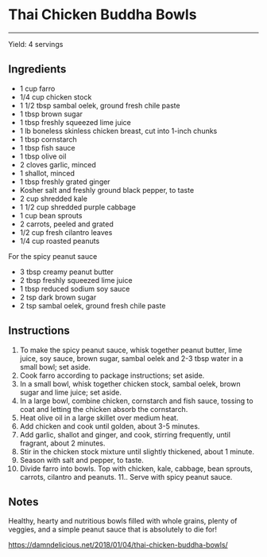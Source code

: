 # Thai Chicken Buddha Bowls
---
Yield: 4 servings

## Ingredients
- 1 cup farro
- 1/4 cup chicken stock
- 1 1/2 tbsp sambal oelek, ground fresh chile paste
- 1 tbsp brown sugar
- 1 tbsp freshly squeezed lime juice
- 1 lb boneless skinless chicken breast, cut into 1-inch chunks
- 1 tbsp cornstarch
- 1 tbsp fish sauce
- 1 tbsp olive oil
- 2 cloves garlic, minced
- 1 shallot, minced
- 1 tbsp freshly grated ginger
- Kosher salt and freshly ground black pepper, to taste
- 2 cup shredded kale
- 1 1/2 cup shredded purple cabbage
- 1 cup bean sprouts
- 2 carrots, peeled and grated
- 1/2 cup fresh cilantro leaves
- 1/4 cup roasted peanuts

For the spicy peanut sauce
- 3 tbsp creamy peanut butter
- 2 tbsp freshly squeezed lime juice
- 1 tbsp reduced sodium soy sauce
- 2 tsp dark brown sugar
- 2 tsp sambal oelek, ground fresh chile paste

## Instructions
1. To make the spicy peanut sauce, whisk together peanut butter, lime juice, soy sauce, brown sugar, sambal oelek and 2-3 tbsp water in a small bowl; set aside.
2. Cook farro according to package instructions; set aside.
3. In a small bowl, whisk together chicken stock, sambal oelek, brown sugar and lime juice; set aside.
4. In a large bowl, combine chicken, cornstarch and fish sauce, tossing to coat and letting the chicken absorb the cornstarch.
5. Heat olive oil in a large skillet over medium heat.
6. Add chicken and cook until golden, about 3-5 minutes.
7. Add garlic, shallot and ginger, and cook, stirring frequently, until fragrant, about 2 minutes.
8. Stir in the chicken stock mixture until slightly thickened, about 1 minute.
9. Season with salt and pepper, to taste.
10. Divide farro into bowls. Top with chicken, kale, cabbage, bean sprouts, carrots, cilantro and peanuts.
11.. Serve with spicy peanut sauce.

## Notes
Healthy, hearty and nutritious bowls filled with whole grains, plenty of veggies, and a simple peanut sauce that is absolutely to die for!

https://damndelicious.net/2018/01/04/thai-chicken-buddha-bowls/
